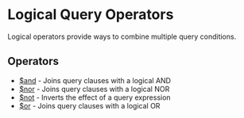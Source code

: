 # Logical Query Operators

Logical operators provide ways to combine multiple query conditions.

## Operators

- [$and](and.md) - Joins query clauses with a logical AND
- [$nor](nor.md) - Joins query clauses with a logical NOR
- [$not](not.md) - Inverts the effect of a query expression
- [$or](or.md) - Joins query clauses with a logical OR 